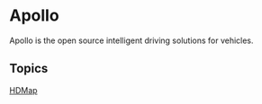 # Apollo

Apollo is the open source intelligent driving solutions for vehicles.  

## Topics
[HDMap](./doc/hdmap.md)

